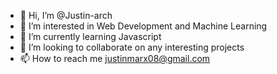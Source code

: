 - 👋 Hi, I’m @Justin-arch
- 👀 I’m interested in Web Development and Machine Learning
- 🌱 I’m currently learning Javascript
- 💞️ I’m looking to collaborate on any interesting projects
- 📫 How to reach me justinmarx08@gmail.com

<!---
Justin-arch/Justin-arch is a ✨ special ✨ repository because its `README.md` (this file) appears on your GitHub profile.
You can click the Preview link to take a look at your changes.
--->
